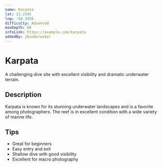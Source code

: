 ```yaml
---
name: Karpata
lat: 12.2345
lng: -68.3456
difficulty: Advanced
maxDepth: 80
infoLink: https://example.com/karpata
addedBy: jbunderwater
---
```


# Karpata

A challenging dive site with excellent visibility and dramatic underwater terrain.

## Description
Karpata is known for its stunning underwater landscapes and is a favorite among photographers. The reef is in excellent condition with a wide variety of marine life.

## Tips
- Great for beginners
- Easy entry and exit
- Shallow dive with good visibility
- Excellent for macro photography 